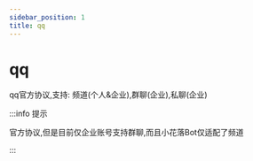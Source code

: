 ```yaml
---
sidebar_position: 1
title: qq
---
```


# qq

qq官方协议,支持: 频道(个人&企业),群聊(企业),私聊(企业)

:::info 提示

官方协议,但是目前仅企业账号支持群聊,而且小花落Bot仅适配了频道

:::